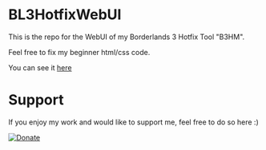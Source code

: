 # BL3HotfixWebUI
This is the repo for the WebUI of my Borderlands 3 Hotfix Tool "B3HM".

Feel free to fix my beginner html/css code.

You can see it [here](https://yukkuric.github.io/BL3HotfixWebUI/)

# Support
If you enjoy my work and would like to support me, feel free to do so here :)

[![Donate](https://img.shields.io/badge/Donate-PayPal-green.svg)](https://www.paypal.com/cgi-bin/webscr?cmd=_s-xclick&hosted_button_id=CRVHLK9MURS9Q)
